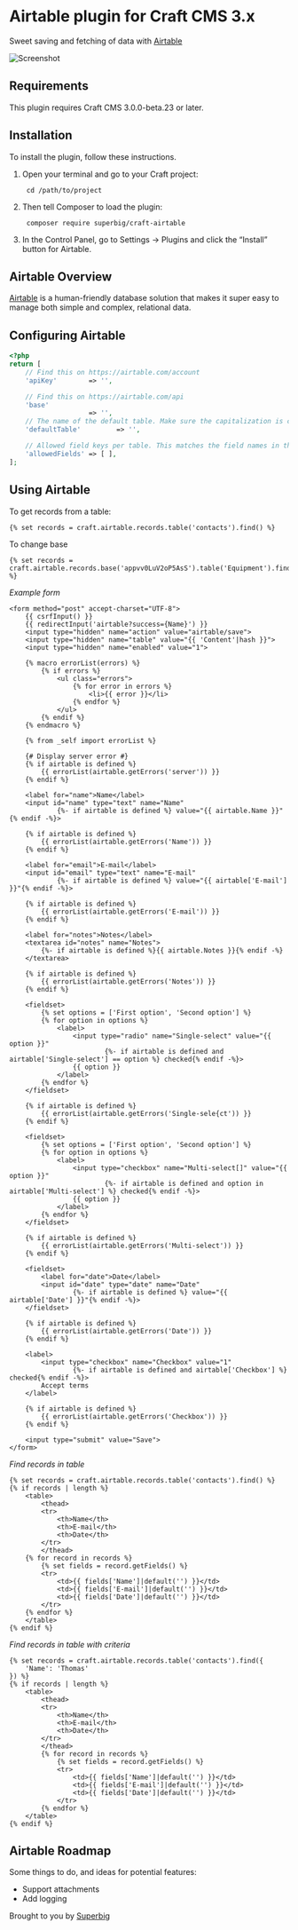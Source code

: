 # Airtable plugin for Craft CMS 3.x

Sweet saving and fetching of data with [Airtable](https://airtable.com/invite/r/znUACjay)

![Screenshot](resources/icon.png)

## Requirements

This plugin requires Craft CMS 3.0.0-beta.23 or later.

## Installation

To install the plugin, follow these instructions.

1. Open your terminal and go to your Craft project:

        cd /path/to/project

2. Then tell Composer to load the plugin:

        composer require superbig/craft-airtable

3. In the Control Panel, go to Settings → Plugins and click the “Install” button for Airtable.

## Airtable Overview

[Airtable](https://airtable.com/invite/r/znUACjay) is a human-friendly database solution that makes it super easy to manage both simple and complex, relational data.

## Configuring Airtable

```php
<?php
return [
    // Find this on https://airtable.com/account
    'apiKey'        => '',

    // Find this on https://airtable.com/api
    'base'
                    => '',
    // The name of the default table. Make sure the capitalization is correct
    'defaultTable'         => '',

    // Allowed field keys per table. This matches the field names in the table
    'allowedFields' => [ ],
];
```

## Using Airtable

To get records from a table:

```twig
{% set records = craft.airtable.records.table('contacts').find() %}
```

To change base
```twig
{% set records = craft.airtable.records.base('appvv0LuV2oP5AsS').table('Equipment').find() %}
```

_Example form_

```twig
<form method="post" accept-charset="UTF-8">
    {{ csrfInput() }}
    {{ redirectInput('airtable?success={Name}') }}
    <input type="hidden" name="action" value="airtable/save">
    <input type="hidden" name="table" value="{{ 'Content'|hash }}">
    <input type="hidden" name="enabled" value="1">

    {% macro errorList(errors) %}
        {% if errors %}
            <ul class="errors">
                {% for error in errors %}
                    <li>{{ error }}</li>
                {% endfor %}
            </ul>
        {% endif %}
    {% endmacro %}

    {% from _self import errorList %}

    {# Display server error #}
    {% if airtable is defined %}
        {{ errorList(airtable.getErrors('server')) }}
    {% endif %}

    <label for="name">Name</label>
    <input id="name" type="text" name="Name"
            {%- if airtable is defined %} value="{{ airtable.Name }}"{% endif -%}>

    {% if airtable is defined %}
        {{ errorList(airtable.getErrors('Name')) }}
    {% endif %}

    <label for="email">E-mail</label>
    <input id="email" type="text" name="E-mail"
            {%- if airtable is defined %} value="{{ airtable['E-mail'] }}"{% endif -%}>

    {% if airtable is defined %}
        {{ errorList(airtable.getErrors('E-mail')) }}
    {% endif %}

    <label for="notes">Notes</label>
    <textarea id="notes" name="Notes">
        {%- if airtable is defined %}{{ airtable.Notes }}{% endif -%}
    </textarea>

    {% if airtable is defined %}
        {{ errorList(airtable.getErrors('Notes')) }}
    {% endif %}

    <fieldset>
        {% set options = ['First option', 'Second option'] %}
        {% for option in options %}
            <label>
                <input type="radio" name="Single-select" value="{{ option }}"
                        {%- if airtable is defined and airtable['Single-select'] == option %} checked{% endif -%}>
                {{ option }}
            </label>
        {% endfor %}
    </fieldset>

    {% if airtable is defined %}
        {{ errorList(airtable.getErrors('Single-sele{ct')) }}
    {% endif %}

    <fieldset>
        {% set options = ['First option', 'Second option'] %}
        {% for option in options %}
            <label>
                <input type="checkbox" name="Multi-select[]" value="{{ option }}"
                        {%- if airtable is defined and option in airtable['Multi-select'] %} checked{% endif -%}>
                {{ option }}
            </label>
        {% endfor %}
    </fieldset>

    {% if airtable is defined %}
        {{ errorList(airtable.getErrors('Multi-select')) }}
    {% endif %}

    <fieldset>
        <label for="date">Date</label>
        <input id="date" type="date" name="Date"
                {%- if airtable is defined %} value="{{ airtable['Date'] }}"{% endif -%}>
    </fieldset>

    {% if airtable is defined %}
        {{ errorList(airtable.getErrors('Date')) }}
    {% endif %}

    <label>
        <input type="checkbox" name="Checkbox" value="1"
                {%- if airtable is defined and airtable['Checkbox'] %} checked{% endif -%}>
        Accept terms
    </label>

    {% if airtable is defined %}
        {{ errorList(airtable.getErrors('Checkbox')) }}
    {% endif %}

    <input type="submit" value="Save">
</form>
```

_Find records in table_
```twig
{% set records = craft.airtable.records.table('contacts').find() %}
{% if records | length %}
    <table>
        <thead>
        <tr>
            <th>Name</th>
            <th>E-mail</th>
            <th>Date</th>
        </tr>
        </thead>
    {% for record in records %}
        {% set fields = record.getFields() %}
        <tr>
            <td>{{ fields['Name']|default('') }}</td>
            <td>{{ fields['E-mail']|default('') }}</td>
            <td>{{ fields['Date']|default('') }}</td>
        </tr>
    {% endfor %}
    </table>
{% endif %}
```

_Find records in table with criteria_

```twig
{% set records = craft.airtable.records.table('contacts').find({
    'Name': 'Thomas'
}) %}
{% if records | length %}
    <table>
        <thead>
        <tr>
            <th>Name</th>
            <th>E-mail</th>
            <th>Date</th>
        </tr>
        </thead>
        {% for record in records %}
            {% set fields = record.getFields() %}
            <tr>
                <td>{{ fields['Name']|default('') }}</td>
                <td>{{ fields['E-mail']|default('') }}</td>
                <td>{{ fields['Date']|default('') }}</td>
            </tr>
        {% endfor %}
    </table>
{% endif %}
```

## Airtable Roadmap

Some things to do, and ideas for potential features:

* Support attachments
* Add logging

Brought to you by [Superbig](https://superbig.co)
